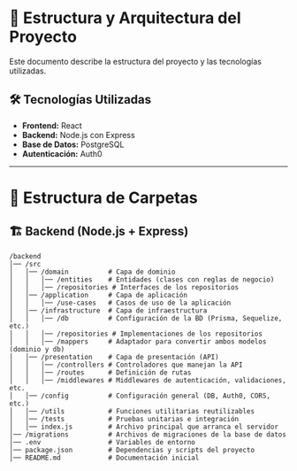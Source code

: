 # 📌 Estructura y Arquitectura del Proyecto

Este documento describe la estructura del proyecto y las tecnologías utilizadas.

## 🛠️ Tecnologías Utilizadas
- **Frontend:** React
- **Backend:** Node.js con Express
- **Base de Datos:** PostgreSQL
- **Autenticación:** Auth0

---

# 📁 Estructura de Carpetas

## 🏗️ Backend (Node.js + Express)

```
/backend
│── /src
│   │── /domain          # Capa de dominio
│   │   │── /entities    # Entidades (clases con reglas de negocio)
│   │   │── /repositories # Interfaces de los repositorios
│   │── /application     # Capa de aplicación
│   │   │── /use-cases   # Casos de uso de la aplicación
│   │── /infrastructure  # Capa de infraestructura
│   │   │── /db          # Configuración de la BD (Prisma, Sequelize, etc.)
│   │   │── /repositories # Implementaciones de los repositorios
│   │   │── /mappers     # Adaptador para convertir ambos modelos (dominio y db)
│   │── /presentation    # Capa de presentación (API)
│   │   │── /controllers # Controladores que manejan la API
│   │   │── /routes      # Definición de rutas
│   │   │── /middlewares # Middlewares de autenticación, validaciones, etc.
│   │── /config          # Configuración general (DB, Auth0, CORS, etc.)
│   │── /utils           # Funciones utilitarias reutilizables
│   │── /tests           # Pruebas unitarias e integración
│   │── index.js         # Archivo principal que arranca el servidor
│── /migrations          # Archivos de migraciones de la base de datos
│── .env                 # Variables de entorno
│── package.json         # Dependencias y scripts del proyecto
│── README.md            # Documentación inicial
```
